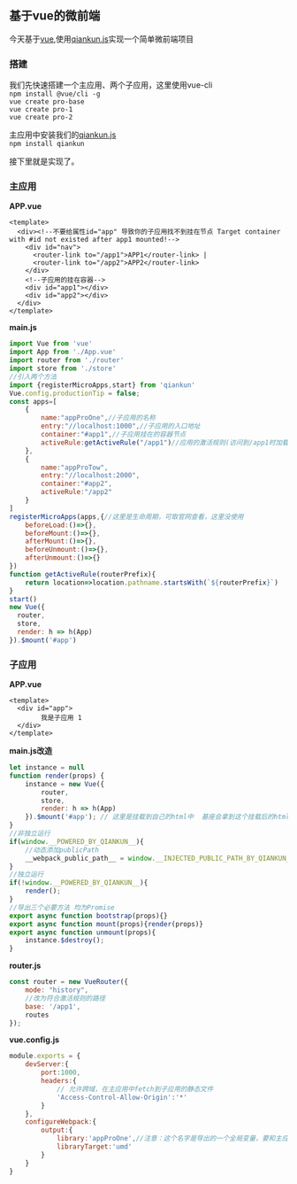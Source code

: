 ## 基于vue的微前端

今天基于[vue](https://cn.vuejs.org/),使用[qiankun.js](https://qiankun.umijs.org/zh)实现一个简单微前端项目

### 搭建

我们先快速搭建一个主应用、两个子应用，这里使用vue-cli<br>
`npm install @vue/cli -g`<br>
`vue create pro-base`<br>
`vue create pro-1`<br>
`vue create pro-2`<br>

主应用中安装我们的[qiankun.js](https://qiankun.umijs.org/zh)<br>
`npm install qiankun`

接下里就是实现了。

### 主应用

**APP.vue**

```vue
<template>
  <div><!--不要给属性id="app" 导致你的子应用找不到挂在节点 Target container with #id not existed after app1 mounted!-->
    <div id="nav">
      <router-link to="/app1">APP1</router-link> |
      <router-link to="/app2">APP2</router-link>
    </div>
    <!--子应用的挂在容器-->
    <div id="app1"></div>
    <div id="app2"></div>
  </div>
</template>
```

**main.js**
```js
import Vue from 'vue'
import App from './App.vue'
import router from './router'
import store from './store'
//引入两个方法
import {registerMicroApps,start} from 'qiankun'
Vue.config.productionTip = false;
const apps=[
    {
        name:"appProOne",//子应用的名称
        entry:"//localhost:1000",//子应用的入口地址
        container:"#app1",//子应用挂在的容器节点
        activeRule:getActiveRule("/app1")//应用的激活规则(访问到/app1时加载子应用)
    },
    {
        name:"appProTow",
        entry:"//localhost:2000",
        container:"#app2",
        activeRule:"/app2"
    }
]
registerMicroApps(apps,{//这里是生命周期，可取官网查看，这里没使用
    beforeLoad:()=>{},
    beforeMount:()=>{},
    afterMount:()=>{},
    beforeUnmount:()=>{},
    afterUnmount:()=>{}
})
function getActiveRule(routerPrefix){
    return location=>location.pathname.startsWith(`${routerPrefix}`)
}
start()
new Vue({
  router,
  store,
  render: h => h(App)
}).$mount('#app')

```

### 子应用

**APP.vue**

```vue
<template>
  <div id="app">
        我是子应用 1
  </div>
</template>
```

**main.js改造**

```js
let instance = null
function render(props) {
    instance = new Vue({
        router,
        store,
        render: h => h(App)
    }).$mount('#app'); // 这里是挂载到自己的html中  基座会拿到这个挂载后的html 将其插入进去
}
//非独立运行
if(window.__POWERED_BY_QIANKUN__){
    //动态添加publicPath
    __webpack_public_path__ = window.__INJECTED_PUBLIC_PATH_BY_QIANKUN__;
}
//独立运行
if(!window.__POWERED_BY_QIANKUN__){
    render();
}
//导出三个必要方法 均为Promise
export async function bootstrap(props){}
export async function mount(props){render(props)}
export async function unmount(props){
    instance.$destroy();
}
```
**router.js**

```js
const router = new VueRouter({
    mode: "history",
    //改为符合激活规则的路径
    base: '/app1',
    routes
});
```

**vue.config.js**

```js
module.exports = {
    devServer:{
        port:1000,
        headers:{
            // 允许跨域，在主应用中fetch到子应用的静态文件
            'Access-Control-Allow-Origin':'*'
        }
    },
    configureWebpack:{
        output:{
            library:'appProOne',//注意：这个名字是导出的一个全局变量，要和主应用注册APP时的name一样
            libraryTarget:'umd'
        }
    }
}
```



